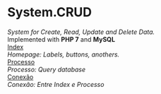 # System.CRUD
_System for Create, Read, Update and Delete Data._<br> Implemented with **PHP 7** and **MySQL**
<br>
[Index](https://github.com/RafaelMath/System.CRUD/blob/master/sistemacrud.com/index.php)<br>
_Homepage: Labels, buttons, anothers._<br>
[Processo](https://github.com/RafaelMath/System.CRUD/blob/master/sistemacrud.com/processa.php)<br>
_Processo: Query database_<br>
[Conexão](https://github.com/RafaelMath/System.CRUD/blob/master/sistemacrud.com/conexao.php)<br>
_Conexão: Entre Index e Processo_<br>
